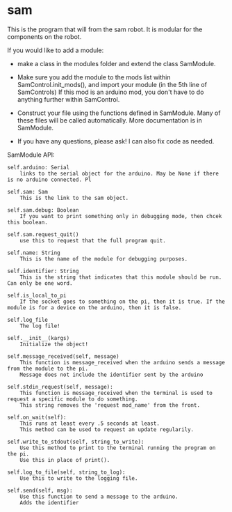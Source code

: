 # sam
This is the program that will from the sam robot. 
It is modular for the components on the robot.

If you would like to add a module: 

- make a class in the modules folder and extend the class SamModule.

- Make sure you add the module to the mods list within SamControl.init_mods(), and import your module (in the 5th line of SamControls)
If this mod is an arduino mod, you don't have to do anything further within SamControl. 

- Construct your file using the functions defined in SamModule. 
Many of these files will be called automatically. More documentation is in SamModule.

- If you have any questions, please ask! I can also fix code as needed.


SamModule API:

    self.arduino: Serial
        links to the serial object for the arduino. May be None if there is no arduino connected. Pl
     
    self.sam: Sam
        This is the link to the sam object.
        
    self.sam.debug: Boolean
        If you want to print something only in debugging mode, then chcek this boolean.
        
    self.sam.request_quit()
        use this to request that the full program quit.
        
    self.name: String
        This is the name of the module for debugging purposes.
        
    self.identifier: String
        This is the string that indicates that this module should be run. Can only be one word.
        
    self.is_local_to_pi
        If the socket goes to something on the pi, then it is true. If the module is for a device on the arduino, then it is false.
        
    self.log_file
        The log file!
        
    self.__init__(kargs)
        Initialize the object!
        
    self.message_received(self, message)
        This function is message_received when the arduino sends a message from the module to the pi.
        Message does not include the identifier sent by the arduino
        
    self.stdin_request(self, message):
        This function is message_received when the terminal is used to request a specific module to do something.
        This string removes the 'request mod_name' from the front.
        
    self.on_wait(self):
        This runs at least every .5 seconds at least.
        This method can be used to request an update regularily.
        
    self.write_to_stdout(self, string_to_write):
        Use this method to print to the terminal running the program on the pi.
        Use this in place of print().
        
    self.log_to_file(self, string_to_log):
        Use this to write to the logging file.
       
    self.send(self, msg):
        Use this function to send a message to the arduino.
        Adds the identifier
